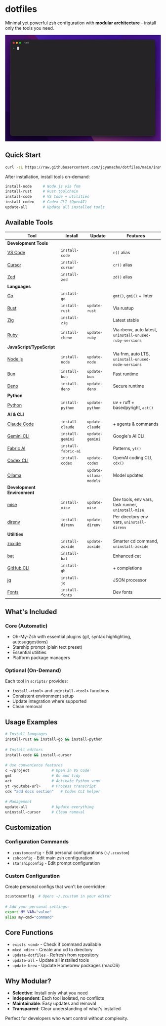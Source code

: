 # dotfiles

Minimal yet powerful zsh configuration with **modular architecture** - install only the tools you need.

![Header](images/demo.gif)

## Quick Start

```bash
curl -sL https://raw.githubusercontent.com/jcyamacho/dotfiles/main/install.sh | sh
```

After installation, install tools on-demand:

```bash
install-node     # Node.js via fnm
install-rust     # Rust toolchain
install-code     # VS Code + utilities
install-codex    # Codex CLI (OpenAI)
update-all       # Update all installed tools
```

## Available Tools

| Tool | Install | Update | Features |
|------|---------|--------|----------|
| **Development Tools** ||||
| [VS Code](https://code.visualstudio.com/) | `install-code` |  | `c()` alias |
| [Cursor](https://www.cursor.com/) | `install-cursor` |  | `cr()` alias |
| [Zed](https://zed.dev/) | `install-zed` |  | `zd()` alias |
| **Languages** ||||
| [Go](https://go.dev/) | `install-go` |  | `gmt()`, `gmi()` + linter |
| [Rust](https://www.rust-lang.org/) | `install-rust` | `update-rust` | Via rustup |
| [Zig](https://ziglang.org/) | `install-zig` |  | Latest stable |
| [Ruby](https://www.ruby-lang.org/) | `install-rbenv` | `update-ruby` | Via rbenv, auto latest, `uninstall-unused-ruby-versions` |
| **JavaScript/TypeScript** ||||
| [Node.js](https://nodejs.org/) | `install-node` | `update-node` | Via fnm, auto LTS, `uninstall-unused-node-versions` |
| [Bun](https://bun.sh/) | `install-bun` | `update-bun` | Fast runtime |
| [Deno](https://deno.com/) | `install-deno` | `update-deno` | Secure runtime |
| **Python** ||||
| [Python](https://www.python.org/) | `install-python` | `update-python` | uv + ruff + basedpyright, `act()` |
| **AI & CLI** ||||
| [Claude Code](https://www.anthropic.com/claude-code) | `install-claude` | `update-claude` | + agents & commands |
| [Gemini CLI](https://github.com/google/gemini-cli) | `install-gemini` | `update-gemini` | Google's AI CLI |
| [Fabric AI](https://github.com/danielmiessler/fabric) | `install-fabric-ai` |  | Patterns, `yt()` |
| [Codex CLI](https://developers.openai.com/codex/cli) | `install-codex` | `update-codex` | OpenAI coding CLI, `cdx()` |
| [Ollama](https://ollama.com/) |  | `update-ollama-models` | Model updates |
| **Development Environment** ||||
| [mise](https://mise.jdx.dev/) | `install-mise` | `update-mise` | Dev tools, env vars, task runner, `uninstall-mise` |
| [direnv](https://direnv.net/) | `install-direnv` | `update-direnv` | Per directory env vars, `uninstall-direnv` |
| **Utilities** ||||
| [zoxide](https://github.com/ajeetdsouza/zoxide) | `install-zoxide` | `update-zoxide` | Smarter cd command, `uninstall-zoxide` |
| [bat](https://github.com/sharkdp/bat) | `install-bat` |  | Enhanced cat |
| [GitHub CLI](https://cli.github.com/) | `install-gh` |  | + completions |
| [jq](https://jqlang.org/) | `install-jq` |  | JSON processor |
| [Fonts](https://github.com/ryanoasis/nerd-fonts) | `install-fonts` |  | Dev fonts |

## What's Included

### Core (Automatic)

- Oh-My-Zsh with essential plugins (git, syntax highlighting, autosuggestions)
- Starship prompt (plain text preset)
- Essential utilities
- Platform package managers

### Optional (On-Demand)

Each tool in `scripts/` provides:

- `install-<tool>` and `uninstall-<tool>` functions
- Consistent environment setup
- Update integration where supported
- Clean removal

## Usage Examples

```bash
# Install languages
install-rust && install-go && install-python

# Install editors
install-code && install-cursor

# Use convenience features
c ~/project          # Open in VS Code
gmt                  # Go mod tidy
act                  # Activate Python venv
yt <youtube-url>     # Process transcript
cdx "add docs section"   # Codex CLI helper

# Management
update-all           # Update everything
uninstall-cursor     # Clean removal
```

## Customization

### Configuration Commands

- `zcustomconfig` - Edit personal configurations (`~/.zcustom`)
- `zshconfig` - Edit main zsh configuration
- `starshipconfig` - Edit prompt configuration

### Custom Configuration

Create personal configs that won't be overridden:

```bash
zcustomconfig  # Opens ~/.zcustom in your editor

# Add your personal settings:
export MY_VAR="value"
alias my-cmd="command"
```

## Core Functions

- `exists <cmd>` - Check if command available
- `mkcd <dir>` - Create and cd to directory
- `update-dotfiles` - Refresh from repository
- `update-all` - Update all installed tools
- `update-brew` - Update Homebrew packages (macOS)

## Why Modular?

- **Selective**: Install only what you need
- **Independent**: Each tool isolated, no conflicts
- **Maintainable**: Easy updates and removal
- **Transparent**: Clear understanding of what's installed

Perfect for developers who want control without complexity.
